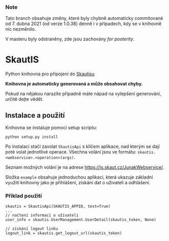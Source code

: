 ### Note
Tato branch obsahuje změny, které byly chybně automaticky commitované od 7. dubna 2021 (od verze 1.0.38) denně i v případech, kdy se v knihovně nic nezměnilo.

V masteru byly odstraněny, zde jsou zachovány *for posterity*.

# SkautIS
Python knihovna pro připojení do [Skautisu](https://is.skaut.cz/)

**Knihovna je automaticky generovaná a může obsahovat chyby.**

Pokud na nějakou narazíte případně máte nápad na vylepšení generování, určitě dejte vědět.

## Instalace a použití
Knihovna se instaluje pomocí setup scriptu:

    python setup.py install

Po instalaci stačí zavolat `SkautisApi` s klíčem aplikace, nad kterým se dají poté volat jednotlivé operace.
Všechna volání jsou ve formátu: `skautis.<webservice>.<operation>(args)`.

Seznam možných volání je na adrese https://is.skaut.cz/JunakWebservice/.

Složka `example` obsahuje jednoduchou aplikaci, která ukazuje základní využití knihovny jako je přihlášení, získání dat o uživateli a odhlášení.

### Příklad použití
```
skautis = SkautisApi(SKAUTIS_APPID, test=True)
...
// načtení informací o uživateli
user_info = skautis.UserManagement.UserDetail(skautis_token, None)

// získání logout linku
logout_link = skautis.get_logout_url(skautis_token)
```
